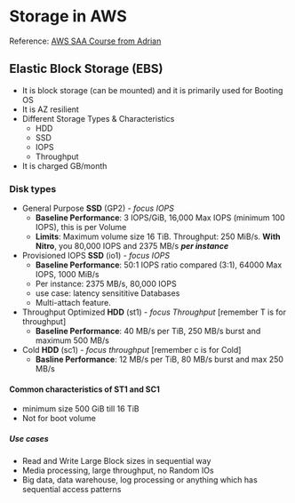 # Storage in AWS

Reference: [AWS SAA Course from Adrian](https://learn.cantrill.io/) 

## Elastic Block Storage (EBS)

* It is block storage (can be mounted) and it is primarily used for Booting OS
* It is AZ resilient
* Different Storage Types & Characteristics
  * HDD
  * SSD
  * IOPS
  * Throughput
* It is charged GB/month

### Disk types

* General Purpose **SSD** (GP2) - *focus IOPS*
  * **Baseline Performance**: 3 IOPS/GiB, 16,000 Max IOPS (minimum 100 IOPS), this is per Volume
  * **Limits**: Maximum volume size 16 TiB. Throughput: 250 MiB/s. **With Nitro**, you 80,000 IOPS  and 2375 MB/s _**per instance**_
* Provisioned IOPS **SSD** (io1) - *focus IOPS*
  * **Baseline Performance**: 50:1 IOPS ratio compared (3:1), 64000 Max IOPS, 1000 MiB/s
  * Per instance: 2375 MB/s, 80,000 IOPS
  * use case: latency sensititive Databases
  * Multi-attach feature.
* Throughput Optimized **HDD** (st1) - *focus Throughput* [remember T is for throughput]
  * **Baseline Performance**: 40 MB/s per TiB, 250 MB/s burst and maximum 500 MB/s
* Cold **HDD** (sc1) - *focus throughput* [remember c is for Cold]
  * **Basline Performance**: 12 MB/s per TiB, 80 MB/s burst and max 250 MB/s

#### Common characteristics of ST1 and SC1

* minimum size 500 GiB till 16 TiB
* Not for boot volume

##### Use cases

* Read and Write Large Block sizes in sequential way
* Media processing, large throughput, no Random IOs
* Big data, data warehouse, log processing or anything which has sequential access patterns

 
